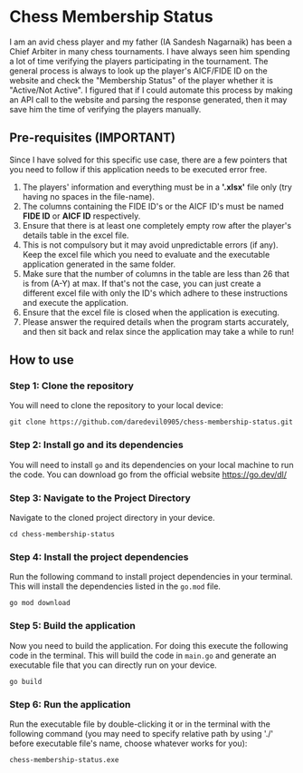# Chess Membership Status
I am an avid chess player and my father (IA Sandesh Nagarnaik) has been a Chief Arbiter in many chess tournaments. I have always seen him spending a lot of time verifying the players participating in the tournament. The general process is always to look up the player's AICF/FIDE ID on the website and check the "Membership Status" of the player whether it is "Active/Not Active". I figured that if I could automate this process by making an API call to the website and parsing the response generated, then it may save him the time of verifying the players manually.

## Pre-requisites (IMPORTANT)
Since I have solved for this specific use case, there are a few pointers that you need to follow if this application needs to be executed error free.  
1. The players' information and everything must be in a **'.xlsx'** file only (try having no spaces in the file-name).
2. The columns containing the FIDE ID's or the AICF ID's must be named **FIDE ID** or **AICF ID** respectively.
3. Ensure that there is at least one completely empty row after the player's details table in the excel file.
4. This is not compulsory but it may avoid unpredictable errors (if any). Keep the excel file which you need to evaluate and the executable application generated in the same folder.
5. Make sure that the number of columns in the table are less than 26 that is from (A-Y) at max. If that's not the case, you can just create a different excel file with only the ID's which adhere to these instructions and execute the application.
6. Ensure that the excel file is closed when the application is executing.
7. Please answer the required details when the program starts accurately, and then sit back and relax since the application may take a while to run!

## How to use
### Step 1: Clone the repository
You will need to clone the repository to your local device:  
```
git clone https://github.com/daredevil0905/chess-membership-status.git
```

### Step 2: Install go and its dependencies
You will need to install `go` and its dependencies on your local machine to run the code. You can download go from the official website https://go.dev/dl/

### Step 3: Navigate to the Project Directory
Navigate to the cloned project directory in your device.  
```
cd chess-membership-status
```

### Step 4: Install the project dependencies
Run the following command to install project dependencies in your terminal. This will install the dependencies listed in the `go.mod` file.  
```
go mod download
```

### Step 5: Build the application
Now you need to build the application. For doing this execute the following code in the terminal. This will build the code in `main.go` and generate an executable file that you can directly run on your device.  
```
go build
```

### Step 6: Run the application
Run the executable file by double-clicking it or in the terminal with the following command (you may need to specify relative path by using './' before executable file's name, choose whatever works for you):  
```
chess-membership-status.exe
```
